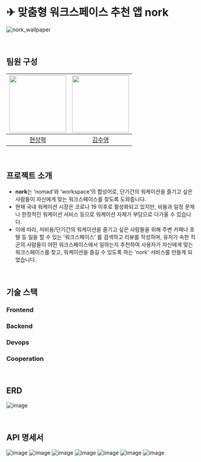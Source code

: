 # ✈ 맞춤형 워크스페이스 추천 앱 nork
![nork_wallpaper](https://github.com/user-attachments/assets/d4e12d44-5353-4bfb-a77c-5bfd6eee9efe)

<br />

## 팀원 구성
| [<img src="https://github.com/gmelon.png" width="150px">](https://github.com/gmelon) | [<img src="https://github.com/sootudio.png" width="150px">](https://github.com/sootudio) |
| :---: | :---: |
| [현상혁](https://github.com/gmelon) | [김수영](https://github.com/kswim57) |

<br />

## 프로젝트 소개
- **nork**는 'nomad'와 'workspace'의 합성어로, 단기간의 워케이션을 즐기고 싶은 사람들이 자신에게 맞는 워크스페이스를 찾도록 도와줍니다.
- 현재 국내 워케이션 시장은 코로나 19 이후로 활성화되고 있지만, 비용과 일정 문제나 한정적인 워케이션 서비스 등으로 워케이션 자체가 부담으로 다가올 수 있습니다.
- 이에 따라, 저비용/단기간의 워케이션을 즐기고 싶은 사람들을 위해 주변 카페나 호텔 등 일을 할 수 있는 '워크스페이스' 를 검색하고 리뷰를 작성하며, 유저가 속한 직군의 사람들이 어떤 워크스페이스에서 일하는지 추천하여 사용자가 자신에게 맞는 워크스페이스를 찾고, 워케이션을 즐길 수 있도록 하는 'nork' 서비스를 만들게 되었습니다.

<br />


## 기술 스택

### **Frontend**

### **Backend**

### **Devops**

### **Cooperation**

<br />

## ERD
![image](https://github.com/user-attachments/assets/c42868b5-6673-48c6-ab24-cd396d9ec16c)


<br />

## API 명세서

![image](https://github.com/user-attachments/assets/4333bca9-16b4-44ec-b3ba-891708ed79d3)
![image](https://github.com/user-attachments/assets/683f8066-05b1-4c17-8308-f917a468b453)
![image](https://github.com/user-attachments/assets/c3aab08a-bb5d-469c-8269-46f9536ff208)
![image](https://github.com/user-attachments/assets/e3e19e15-6d82-4287-828c-798916f7396c)
![image](https://github.com/user-attachments/assets/fc443868-b4f4-474e-86a1-26732a69b31b)
![image](https://github.com/user-attachments/assets/b35f1f5e-da11-4a42-95d1-811007182b17)
![image](https://github.com/user-attachments/assets/29816088-cc23-4737-96a4-3595edca33ec)



